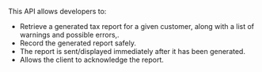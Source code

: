 This API allows developers to:

* Retrieve a generated tax report for a given customer, along with a list of warnings and possible errors,.
* Record the generated report safely.
* The report is sent/displayed immediately after it has been generated.
* Allows the client to acknowledge the report. 

